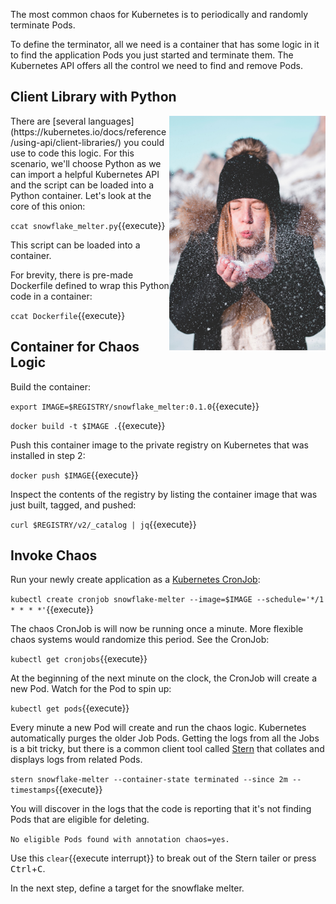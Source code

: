 The most common chaos for Kubernetes is to periodically and randomly terminate Pods.

To define the terminator, all we need is a container that has some logic in it to find the application Pods you just started and terminate them. The Kubernetes API offers all the control we need to find and remove Pods.

## Client Library with Python

<img align="right" src="./assets/damiano-baschiera-f1LoTHjRSxo-unsplash.jpg" width=250>
There are [several languages](https://kubernetes.io/docs/reference/using-api/client-libraries/) you could use to code this logic. For this scenario, we'll choose Python as we can import a helpful Kubernetes API and the script can be loaded into a Python container. Let's look at the core of this onion:

`ccat snowflake_melter.py`{{execute}}

This script can be loaded into a container.

For brevity, there is pre-made Dockerfile defined to wrap this Python code in a container:

`ccat Dockerfile`{{execute}}

## Container for Chaos Logic

Build the container:

`export IMAGE=$REGISTRY/snowflake_melter:0.1.0`{{execute}}

`docker build -t $IMAGE .`{{execute}}

Push this container image to the private registry on Kubernetes that was installed in step 2:

`docker push $IMAGE`{{execute}}

Inspect the contents of the registry by listing the container image that was just built, tagged, and pushed:

`curl $REGISTRY/v2/_catalog | jq`{{execute}}

## Invoke Chaos

Run your newly create application as a [Kubernetes CronJob](https://kubernetes.io/docs/concepts/workloads/controllers/cron-jobs/):

`kubectl create cronjob snowflake-melter --image=$IMAGE --schedule='*/1 * * * *'`{{execute}}

The chaos CronJob is will now be running once a minute. More flexible chaos systems would randomize this period. See the CronJob:

`kubectl get cronjobs`{{execute}}

At the beginning of the next minute on the clock, the CronJob will create a new Pod. Watch for the Pod to spin up:

`kubectl get pods`{{execute}}

Every minute a new Pod will create and run the chaos logic. Kubernetes automatically purges the older Job Pods. Getting the logs from all the Jobs is a bit tricky, but there is a common client tool called [Stern](https://github.com/wercker/stern) that collates and displays logs from related Pods.

`stern snowflake-melter --container-state terminated --since 2m --timestamps`{{execute}}

You will discover in the logs that the code is reporting that it's not finding Pods that are eligible for deleting.

`No eligible Pods found with annotation chaos=yes.`

Use this `clear`{{execute interrupt}} to break out of the Stern tailer or press <kbd>Ctrl</kbd>+<kbd>C</kbd>.

In the next step, define a target for the snowflake melter.
